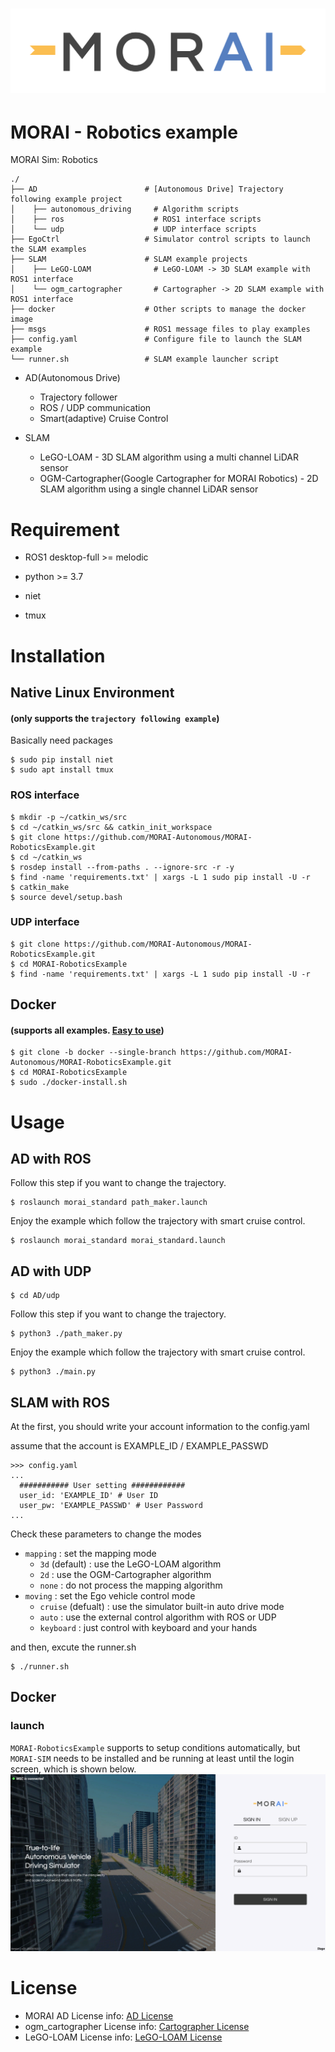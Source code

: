 [![MORAILog](./docs/MORAI_Logo.png)](https://www.morai.ai)
===
# MORAI - Robotics example

 MORAI Sim: Robotics
```
./
├── AD                        # [Autonomous Drive] Trajectory following example project
│    ├── autonomous_driving     # Algorithm scripts
│    ├── ros                    # ROS1 interface scripts
│    └── udp                    # UDP interface scripts
├── EgoCtrl                   # Simulator control scripts to launch the SLAM examples
├── SLAM                      # SLAM example projects
│    ├── LeGO-LOAM              # LeGO-LOAM -> 3D SLAM example with ROS1 interface
│    └── ogm_cartographer       # Cartographer -> 2D SLAM example with ROS1 interface
├── docker                    # Other scripts to manage the docker image
├── msgs                      # ROS1 message files to play examples
├── config.yaml               # Configure file to launch the SLAM example
└── runner.sh                 # SLAM example launcher script
```

- AD(Autonomous Drive)
  - Trajectory follower
  - ROS / UDP communication
  - Smart(adaptive) Cruise Control

- SLAM
  - LeGO-LOAM - 3D SLAM algorithm using a multi channel LiDAR sensor
  - OGM-Cartographer(Google Cartographer for MORAI Robotics) - 2D SLAM algorithm using a single channel LiDAR sensor

# Requirement

- ROS1 desktop-full >= melodic

- python >= 3.7

- niet

- tmux

# Installation

## Native Linux Environment 
#### (only supports the `trajectory following example`)
Basically need packages
```
$ sudo pip install niet
$ sudo apt install tmux
```
### ROS interface
```
$ mkdir -p ~/catkin_ws/src
$ cd ~/catkin_ws/src && catkin_init_workspace
$ git clone https://github.com/MORAI-Autonomous/MORAI-RoboticsExample.git
$ cd ~/catkin_ws
$ rosdep install --from-paths . --ignore-src -r -y
$ find -name 'requirements.txt' | xargs -L 1 sudo pip install -U -r
$ catkin_make
$ source devel/setup.bash
```

### UDP interface
```
$ git clone https://github.com/MORAI-Autonomous/MORAI-RoboticsExample.git
$ cd MORAI-RoboticsExample
$ find -name 'requirements.txt' | xargs -L 1 sudo pip install -U -r
```

## Docker 
#### (supports all examples. [Easy to use](https://github.com/MORAI-Autonomous/MORAI-RoboticsExample/tree/docker))
```
$ git clone -b docker --single-branch https://github.com/MORAI-Autonomous/MORAI-RoboticsExample.git
$ cd MORAI-RoboticsExample
$ sudo ./docker-install.sh
```

# Usage

## AD with ROS
Follow this step if you want to change the trajectory.
```
$ roslaunch morai_standard path_maker.launch
```

Enjoy the example which follow the trajectory with smart cruise control.
```
$ roslaunch morai_standard morai_standard.launch
```

## AD with UDP
```
$ cd AD/udp
```
Follow this step if you want to change the trajectory.
```
$ python3 ./path_maker.py
```

Enjoy the example which follow the trajectory with smart cruise control.
```
$ python3 ./main.py
```

## SLAM with ROS
At the first, you should write your account information to the config.yaml

assume that the account is EXAMPLE_ID / EXAMPLE_PASSWD
```
>>> config.yaml
...
  ########### User setting ############
  user_id: 'EXAMPLE_ID' # User ID
  user_pw: 'EXAMPLE_PASSWD' # User Password
...
```
Check these parameters to change the modes
- `mapping` : set the mapping mode
  - `3d` (default) : use the LeGO-LOAM algorithm
  - `2d` : use the OGM-Cartographer algorithm
  - `none` : do not process the mapping algorithm
- `moving` : set the Ego vehicle control mode
  - `cruise` (defualt) : use the simulator built-in auto drive mode
  - `auto` : use the external control algorithm with ROS or UDP
  - `keyboard` : just control with keyboard and your hands

and then, excute the runner.sh
```
$ ./runner.sh
```

## Docker

### launch
`MORAI-RoboticsExample` supports to setup conditions automatically, but `MORAI-SIM` needs to be installed and be running at least until the login screen, which is shown below.
![logon_screen](./docs/logon_screen.png)

# License
- MORAI AD License info:  [AD License](./docs/License.md)
- ogm_cartographer License info:  [Cartographer License](./SLAM/ogm_cartographer/LICENSE)
- LeGO-LOAM License info:  [LeGO-LOAM License](./SLAM/LeGO-LOAM/LICENSE)
